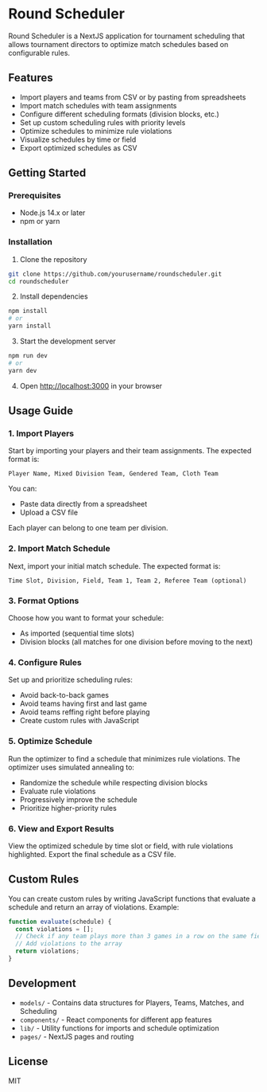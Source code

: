 # Round Scheduler

Round Scheduler is a NextJS application for tournament scheduling that allows tournament directors to optimize match schedules based on configurable rules.

## Features

- Import players and teams from CSV or by pasting from spreadsheets
- Import match schedules with team assignments
- Configure different scheduling formats (division blocks, etc.)
- Set up custom scheduling rules with priority levels
- Optimize schedules to minimize rule violations
- Visualize schedules by time or field
- Export optimized schedules as CSV

## Getting Started

### Prerequisites

- Node.js 14.x or later
- npm or yarn

### Installation

1. Clone the repository
```bash
git clone https://github.com/yourusername/roundscheduler.git
cd roundscheduler
```

2. Install dependencies
```bash
npm install
# or
yarn install
```

3. Start the development server
```bash
npm run dev
# or
yarn dev
```

4. Open [http://localhost:3000](http://localhost:3000) in your browser

## Usage Guide

### 1. Import Players

Start by importing your players and their team assignments. The expected format is:

```
Player Name, Mixed Division Team, Gendered Team, Cloth Team
```

You can:
- Paste data directly from a spreadsheet
- Upload a CSV file

Each player can belong to one team per division.

### 2. Import Match Schedule

Next, import your initial match schedule. The expected format is:

```
Time Slot, Division, Field, Team 1, Team 2, Referee Team (optional)
```

### 3. Format Options

Choose how you want to format your schedule:
- As imported (sequential time slots)
- Division blocks (all matches for one division before moving to the next)

### 4. Configure Rules

Set up and prioritize scheduling rules:
- Avoid back-to-back games
- Avoid teams having first and last game
- Avoid teams reffing right before playing
- Create custom rules with JavaScript

### 5. Optimize Schedule

Run the optimizer to find a schedule that minimizes rule violations. The optimizer uses simulated annealing to:
- Randomize the schedule while respecting division blocks
- Evaluate rule violations
- Progressively improve the schedule
- Prioritize higher-priority rules

### 6. View and Export Results

View the optimized schedule by time slot or field, with rule violations highlighted. Export the final schedule as a CSV file.

## Custom Rules

You can create custom rules by writing JavaScript functions that evaluate a schedule and return an array of violations. Example:

```javascript
function evaluate(schedule) {
  const violations = [];
  // Check if any team plays more than 3 games in a row on the same field
  // Add violations to the array
  return violations;
}
```

## Development

- `models/` - Contains data structures for Players, Teams, Matches, and Scheduling
- `components/` - React components for different app features
- `lib/` - Utility functions for imports and schedule optimization
- `pages/` - NextJS pages and routing

## License

MIT